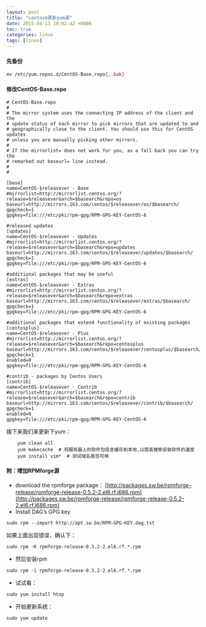 ```yaml
---
layout: post
title: "centos6更新yum源"
date: 2015-04-13 19:02:42 +0800
toc: true
categories: linux
tags: [linux]
---
```


#### 先备份

``` bash
mv /etc/yum.repos.d/CentOS-Base.repo{,.bak}
```

#### 修改CentOS-Base.repo
```
# CentOS-Base.repo
#
# The mirror system uses the connecting IP address of the client and the
# update status of each mirror to pick mirrors that are updated to and
# geographically close to the client. You should use this for CentOS updates
# unless you are manually picking other mirrors.
#
# If the mirrorlist= does not work for you, as a fall back you can try the 
# remarked out baseurl= line instead.
#
#
 
[base]
name=CentOS-$releasever - Base
#mirrorlist=http://mirrorlist.centos.org/?release=$releasever&arch=$basearch&repo=os
baseurl=http://mirrors.163.com/centos/$releasever/os/$basearch/
gpgcheck=1
gpgkey=file:///etc/pki/rpm-gpg/RPM-GPG-KEY-CentOS-6
  
#released updates 
[updates]
name=CentOS-$releasever - Updates
#mirrorlist=http://mirrorlist.centos.org/?release=$releasever&arch=$basearch&repo=updates
baseurl=http://mirrors.163.com/centos/$releasever/updates/$basearch/
gpgcheck=1
gpgkey=file:///etc/pki/rpm-gpg/RPM-GPG-KEY-CentOS-6
  
#additional packages that may be useful
[extras]
name=CentOS-$releasever - Extras
#mirrorlist=http://mirrorlist.centos.org/?release=$releasever&arch=$basearch&repo=extras
baseurl=http://mirrors.163.com/centos/$releasever/extras/$basearch/
gpgcheck=1
gpgkey=file:///etc/pki/rpm-gpg/RPM-GPG-KEY-CentOS-6
  
#additional packages that extend functionality of existing packages
[centosplus]
name=CentOS-$releasever - Plus
#mirrorlist=http://mirrorlist.centos.org/?release=$releasever&arch=$basearch&repo=centosplus
baseurl=http://mirrors.163.com/centos/$releasever/centosplus/$basearch/
gpgcheck=1
enabled=0
gpgkey=file:///etc/pki/rpm-gpg/RPM-GPG-KEY-CentOS-6
  
#contrib - packages by Centos Users
[contrib]
name=CentOS-$releasever - Contrib
#mirrorlist=http://mirrorlist.centos.org/?release=$releasever&arch=$basearch&repo=contrib
baseurl=http://mirrors.163.com/centos/$releasever/contrib/$basearch/
gpgcheck=1
enabled=0
gpgkey=file:///etc/pki/rpm-gpg/RPM-GPG-KEY-CentOS-6
```

接下来我们来更新下yum：<!--more-->
```
    yum clean all
    yum makecache  # 将服务器上的软件包信息缓存到本地,以提高搜索安装软件的速度
    yum install vim*  # 测试域名是否可用
```

#### 附：增加RPMforge源
* download the rpmforge package：
[http://packages.sw.be/rpmforge-release/rpmforge-release-0.5.2-2.el6.rf.i686.rpm](http://packages.sw.be/rpmforge-release/rpmforge-release-0.5.2-2.el6.rf.i686.rpm)
* Install DAG’s GPG key
```
sudo rpm --import http://apt.sw.be/RPM-GPG-KEY.dag.txt
```
如果上面出现错误，确认下：
```
sudo rpm -K rpmforge-release-0.5.2-2.el6.rf.*.rpm
```
* 然后安装rpm
```
sudo rpm -i rpmforge-release-0.5.2-2.el6.rf.*.rpm
```
* 试试看：
```
sudo yum install htop
```
* 开始更新系统：
```
sudo yum update
```




